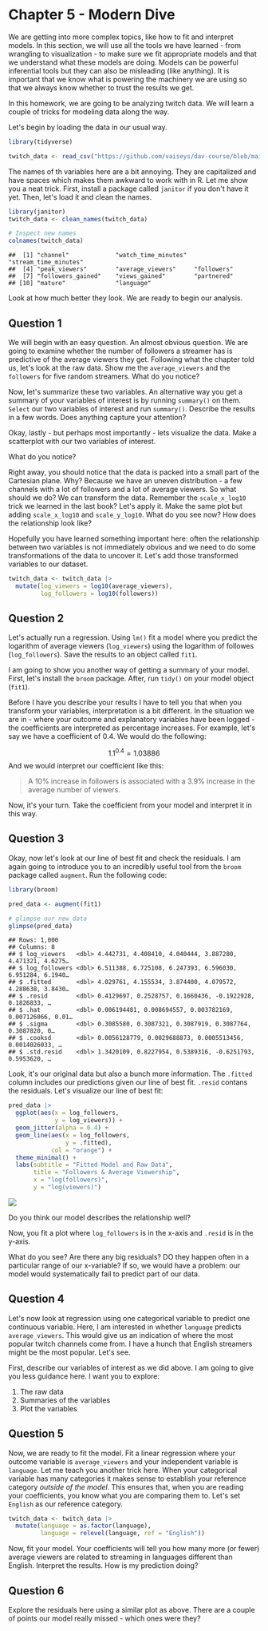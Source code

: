 # Chapter 5 - Modern Dive

We are getting into more complex topics, like how to fit and interpret models. In this section, we will use all the tools we have learned - from wrangling to visualization - to make sure we fit appropriate models and that we understand what these models are doing. Models can be powerful inferential tools but they can also be misleading (like anything). It is important that we know what is powering the machinery we are using so that we always know whether to trust the results we get. 

In this homework, we are going to be analyzing twitch data. We will learn a couple of tricks for modeling data along the way. 

Let's begin by loading the data in our usual way. 


```r
library(tidyverse)

twitch_data <- read_csv("https://github.com/vaiseys/dav-course/blob/main/Data/twitchdata-update.csv")
```

The names of th variables here are a bit annoying. They are capitalized and have spaces which makes them awkward to work with in R. Let me show you a neat trick. First, install a package called `janitor` if you don't have it yet. Then, let's load it and clean the names. 


```r
library(janitor)
twitch_data <- clean_names(twitch_data)

# Inspect new names
colnames(twitch_data)
```

```
##  [1] "channel"             "watch_time_minutes"  "stream_time_minutes"
##  [4] "peak_viewers"        "average_viewers"     "followers"          
##  [7] "followers_gained"    "views_gained"        "partnered"          
## [10] "mature"              "language"
```

Look at how much better they look. We are ready to begin our analysis. 

## Question 1 

We will begin with an easy question. An almost obvious question. We are going to examine whether the number of followers a streamer has is predictive of the average viewers they get. Following what the chapter told us, let's look at the raw data. Show me the `average_viewers` and the `followers` for five random streamers. What do you notice? 

Now, let's summarize these two variables. An alternative way you get a summary of your variables of interest is by running `summary()` on them. `Select` our two variables of interest and run `summary()`. Describe the results in a few words. Does anything capture your attention? 

Okay, lastly - but perhaps most importantly - lets visualize the data. Make a scatterplot with our two variables of interest. 

What do you notice? 

Right away, you should notice that the data is packed into a small part of the Cartesian plane. Why? Because we have an uneven distribution - a few channels with a lot of followers and a lot of average viewers. So what should we do? We can transform the data. Remember the `scale_x_log10` trick we learned in the last book? Let's apply it. Make the same plot but adding `scale_x_log10` and `scale_y_log10`. What do you see now? How does the relationship look like?

Hopefully you have learned something important here: often the relationship between two variables is not immediately obvious and we need to do some transformations of the data to uncover it. Let's add those transformed variables to our dataset. 


```r
twitch_data <- twitch_data |> 
  mutate(log_viewers = log10(average_viewers), 
         log_followers = log10(followers))
```

## Question 2 

Let's actually run a regression. Using `lm()` fit a model where you predict the logarithm of average viewers (`log_viewers`) using the logarithm of followes (`log_followers`). Save the results to an object called `fit1`.

I am going to show you another way of getting a summary of your model. First, let's install the `broom` package. After, run `tidy()` on your model object (`fit1`). 




Before I have you describe your results I have to tell you that when you transform your variables, interpretation is a bit different. In the situation we are in - where your outcome and explanatory variables have been logged - the coefficients are interpreted as percentage increases. For example, let's say we have a coefficient of $0.4$. We would do the following: 

$$ 1.1^{0.4} = 1.03886 $$
And we would interpret our coefficient like this: 

> A 10% increase in followers is associated with a 3.9% increase in the average number of viewers. 

Now, it's your turn. Take the coefficient from your model and interpret it in this way. 

## Question 3 

Okay, now let's look at our line of best fit and check the residuals. I am again going to introduce you to an incredibly useful tool from the `broom` package called `augment`. Run the following code: 


```r
library(broom)

pred_data <- augment(fit1)

# glimpse our new data 
glimpse(pred_data)
```

```
## Rows: 1,000
## Columns: 8
## $ log_viewers   <dbl> 4.442731, 4.408410, 4.040444, 3.887280, 4.471321, 4.6275…
## $ log_followers <dbl> 6.511388, 6.725108, 6.247393, 6.596030, 6.951284, 6.1940…
## $ .fitted       <dbl> 4.029761, 4.155534, 3.874400, 4.079572, 4.288638, 3.8430…
## $ .resid        <dbl> 0.4129697, 0.2528757, 0.1660436, -0.1922928, 0.1826833, …
## $ .hat          <dbl> 0.006194481, 0.008694557, 0.003782169, 0.007126066, 0.01…
## $ .sigma        <dbl> 0.3085580, 0.3087321, 0.3087919, 0.3087764, 0.3087820, 0…
## $ .cooksd       <dbl> 0.0056128779, 0.0029688873, 0.0005513456, 0.0014026033, …
## $ .std.resid    <dbl> 1.3420109, 0.8227954, 0.5389316, -0.6251793, 0.5953620, …
```

Look, it's our original data but also a bunch more information. The `.fitted` column includes our predictions given our line of best fit. `.resid` contans the residuals. Let's visualize our line of best fit: 


```r
pred_data |> 
  ggplot(aes(x = log_followers, 
             y = log_viewers)) +
  geom_jitter(alpha = 0.4) + 
  geom_line(aes(x = log_followers, 
                y = .fitted), 
            col = "orange") + 
  theme_minimal() +
  labs(subtitle = "Fitted Model and Raw Data", 
       title = "Followers & Average Viewership", 
       x = "log(followers)", 
       y = "log(viewers)")
```

![](chapter_05_files/figure-html/unnamed-chunk-6-1.png)<!-- -->

Do you think our model describes the relationship well? 

Now, you fit a plot where `log_followers` is in the x-axis and `.resid` is in the y-axis.

What do you see? Are there any big residuals? DO they happen often in a particular range of our x-variable? If so, we would have a problem: our model would systematically fail to predict part of our data. 

## Question 4 

Let's now look at regression using one categorical variable to predict one continuous variable. Here, I am interested in whether `language` predicts `average_viewers`. This would give us an indication of where the most popular twitch channels come from. I have a hunch that English streamers might be the most popular. Let's see. 

First, describe our variables of interest as we did above. I am going to give you less guidance here. I want you to explore: 

1) The raw data
2) Summaries of the variables
3) Plot the variables

## Question 5 

Now, we are ready to fit the model. Fit a linear regression where your outcome variable is `average_viewers` and your independent variable is `language`. Let me teach you another trick here. When your categorical variable has many categories it makes sense to establish your reference category *outside of the model*. This ensures that, when you are reading your coefficients, you know what you are comparing them to. Let's set `English` as our reference category. 


```r
twitch_data <- twitch_data |> 
  mutate(language = as.factor(language), 
         language = relevel(language, ref = "English"))
```

Now, fit your model. Your coefficients will tell you how many more (or fewer) average viewers are related to streaming in languages different than English. 
Interpret the results. How is my prediction doing? 

## Question 6

Explore the residuals here using a similar plot as above. There are a couple of points our model really missed - which ones were they? 

